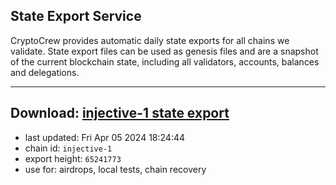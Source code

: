 ## State Export Service
CryptoCrew provides automatic daily state exports for all chains we validate. State export files can be used as genesis files and are a snapshot of the current blockchain state, including all validators, accounts, balances and delegations.

---
**Download: [injective-1 state export](https://dl-eu2.ccvalidators.com/SERVICE/injective/injective-1_export_65241773.json)**
---

- last updated: Fri Apr 05 2024 18:24:44
- chain id: `injective-1`
- export height: `65241773`
- use for: airdrops, local tests, chain recovery

